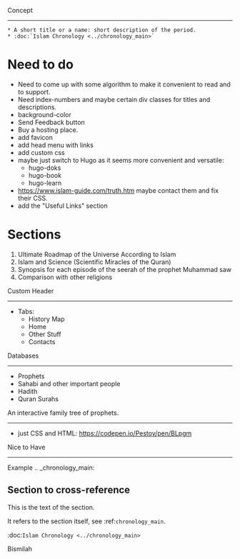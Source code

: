 Concept
***********

	* A short title or a name: short description of the period.
	* :doc:`Islam Chronology <../chronology_main>`

Need to do
===========
* Need to come up with some algorithm to make it convenient to read and to support.
* Need index-numbers and maybe certain div classes for titles and descriptions.
* background-color
* Send Feedback button
* Buy a hosting place.
* add favicon
* add head menu with links
* add custom css
* maybe just switch to Hugo as it seems more convenient and versatile:
	* hugo-doks
	* hugo-book
	* hugo-learn
* https://www.islam-guide.com/truth.htm maybe contact them and fix their CSS.
* add the "Useful Links" section


Sections
===========
1. Ultimate Roadmap of the Universe According to Islam
2. Islam and Science (Scientific Miracles of the Quran)
3. Synopsis for each episode of the seerah of the prophet Muhammad saw
4. Comparison with other religions


Custom Header
****************************
* Tabs: 
	* History Map
	* Home
	* Other Stuff
	* Contacts

Databases
****************************
* Prophets
* Sahabi and other important people
* Hadith
* Quran Surahs

An interactive family tree of prophets.
****************************
*  just CSS and HTML: https://codepen.io/Pestov/pen/BLpgm


Nice to Have
****************************




Example
.. _chronology_main:

Section to cross-reference
--------------------------

This is the text of the section.

It refers to the section itself, see :ref:`chronology_main`.

:doc:`Islam Chronology <../chronology_main>` 




Bismilah
